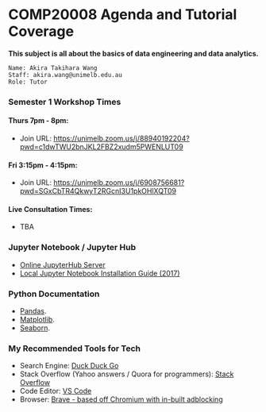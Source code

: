 # COMP20008 Agenda and Tutorial Coverage
**This subject is all about the basics of data engineering and data analytics.**
```
Name: Akira Takihara Wang
Staff: akira.wang@unimelb.edu.au
Role: Tutor 
```

### Semester 1 Workshop Times
#### Thurs 7pm - 8pm:  
- Join URL: https://unimelb.zoom.us/j/88940192204?pwd=c1dwTWU2bnJKL2FBZ2xudm5PWENLUT09

#### Fri 3:15pm - 4:15pm:  
- Join URL: https://unimelb.zoom.us/j/6908756681?pwd=SGxCbTR4QkwyT2RGcnI3U1pkOHlXQT09

#### Live Consultation Times:
- TBA

### Jupyter Notebook / Jupyter Hub
- [Online JupyterHub Server](https://comp20008-jh.eng.unimelb.edu.au:8443/user/akwang/tree)
- [Local Jupyter Notebook Installation Guide (2017)](https://github.com/akiratwang/Sept2017_PandasWorkshop)

### Python Documentation
- [Pandas](https://pandas.pydata.org/pandas-docs/stable/reference/index.html#api).
- [Matplotlib](https://matplotlib.org/stable/api/_as_gen/matplotlib.pyplot.html#module-matplotlib.pyplot).
- [Seaborn](https://seaborn.pydata.org/api.html).

### My Recommended Tools for Tech
- Search Engine: [Duck Duck Go](https://duckduckgo.com/)
- Stack Overflow (Yahoo answers / Quora for programmers): [Stack Overflow](https://stackoverflow.com/)
- Code Editor: [VS Code](https://code.visualstudio.com/)
- Browser: [Brave - based off Chromium with in-built adblocking](https://brave.com/)

